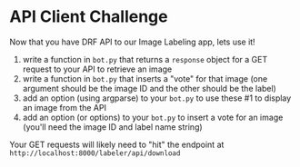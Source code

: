 # API Client Challenge

Now that you have DRF API to our Image Labeling app, lets use it!

1. write a function in `bot.py` that returns a `response` object for a GET request to your API to retrieve an image
2. write a function in `bot.py` that inserts a "vote" for that image (one argument should be the image ID and the other should be the label)
3. add an option (using argparse) to your `bot.py` to use these #1 to display an image from the API
4. add an option (or options) to your `bot.py` to insert a vote for an image (you'll need the image ID and label name string)

Your GET requests will likely need to "hit" the endpoint at `http://localhost:8000/labeler/api/download`
